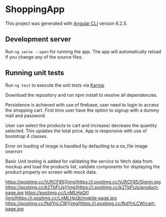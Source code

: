 # ShoppingApp

This project was generated with [Angular CLI](https://github.com/angular/angular-cli) version 6.2.5.

## Development server

Run `ng serve --open` for running the app. The app will automatically reload if you change any of the source files.

## Running unit tests

Run `ng test` to execute the unit tests via [Karma](https://karma-runner.github.io).


Download the repository and run npm install to resolve all dependencies.

Persistence is achieved with use of firebase, user need to login to access the shopping cart. First time user have the option to signup with a dummy mail and password. 

User can select the products to cart and increase/ decrease the quantity selected. This updates the total price.
App is responsive with use of bootstrap 4 classes.

Error on loading of image is handled by defaulting to a no_file image onerrorr

Basic Unit testing is added for validating the service to fetch data from mockup and load the products list, validate components for displaying the product properly on screen with mock data.

https://postimg.cc/VJftCF85][img]https://i.postimg.cc/VJftCF85/Signin.jpg
https://postimg.cc/k2TbFtJs][img]https://i.postimg.cc/k2TbFtJs/product-page.jpg
https://postimg.cc/LnMLHpQt][img]https://i.postimg.cc/LnMLHpQt/mobile-page.jpg
https://postimg.cc/fkdYnLCW][img]https://i.postimg.cc/fkdYnLCW/cart-page.jpg
